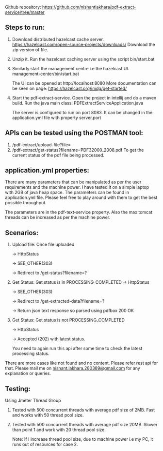 Github repository: 
https://github.com/nishantlakhara/pdf-extract-service/tree/master

Steps to run:
-------------
1. Download distributed hazelcast cache server.
   https://hazelcast.com/open-source-projects/downloads/
   Download the zip version of file.
   

2. Unzip it. Run the hazelcast caching server using the script 
   bin/start.bat
   

3. Similarly start the management centre i.e the hazelcast UI.
   management-center/bin/start.bat
   
   The UI can be opened at http://localhost:8080
   More documentation can be seen on page:
   https://hazelcast.org/imdg/get-started/
   

4. Start the pdf-extract-service.
   Open the project in intellij and do a maven build.
   Run the java main class: PDFExtractServiceApplication.java
   
   The server is configured to run on port 8083. 
   It can be changed in the application.yml file with property server.port
   


APIs can be tested using the POSTMAN tool:
------------------------------------------
1. /pdf-extract/upload-file?file=<filepath>
2. /pdf-extract/get-status?filename=PDF32000_2008.pdf
   To get the current status of the pdf file being processed.
   

application.yml properties:
---------------------------
There are many parameters that can be manipulated as per the user requirements and the machine power.
I have tested it on a simple laptop with 2GB of java heap space.
The parameters can be found in application.yml file.
Please feel free to play around with them to get the best possible throughput.

The parameters are in the pdf-text-service property.
Also the max tomcat threads can be increased as per the machine power.

Scenarios:
----------
1. Upload file:
   Once file uploaded 
   
      -> HttpStatus 
   
      -> SEE_OTHER(303)
   
      -> Redirect to /get-status?filename=?
   

2. Get Status:
   Get status is in PROCESSING_COMPLETED
      -> HttpStatus
   
      -> SEE_OTHER(303)
   
      -> Redirect to /get-extracted-data?filename=?
   
      -> Return json text response so parsed using pdfbox 200 OK
   

3. Get Status:
   Get status is not PROCESSING_COMPLETED
   
      -> HttpStatus
   
      -> Accepted (202) with latest status.
   
   You need to again run this api after some time to check the latest processing status.

There are more cases like not found and no content.
Please refer rest api for that.
Please mail me on nishant.lakhara.280389@gmail.com for any explanation or queries.

Testing:
--------

Using Jmeter Thread Group

1. Tested with 500 concurrent threads with average pdf size of 2MB.
   Fast and works with 50 thread pool size.
2. Tested with 500 concurrent threads with average pdf size 20MB.
   Slower than point 1 and work with 20 thread pool size.
   
   Note: If I increase thread pool size, due to machine power i.e my PC,
   it runs out of resources for case 2.


   
   




    